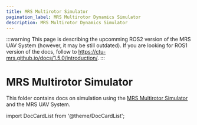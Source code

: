 ```yaml
---
title: MRS Multirotor Simulator
pagination_label: MRS Multirotor Dynamics Simulator
description: MRS Multirotor Dynamics Simulator
---
```


:::warning
This page is describing the upcomming ROS2 version of the MRS UAV System (however, it may be still outdated). If you are looking for ROS1 version of the docs, follow to https://ctu-mrs.github.io/docs/1.5.0/introduction/.
:::

# MRS Multirotor Simulator

This folder contains docs on simulation using the [MRS Multirotor Simulator](https://github.com/ctu-mrs/mrs_multirotor_simulator/tree/ros2) and the MRS UAV System.

import DocCardList from '@theme/DocCardList';

<DocCardList />
